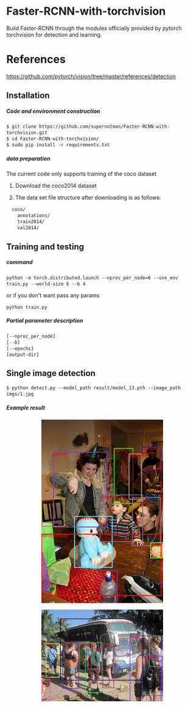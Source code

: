 # Faster-RCNN-with-torchvision
Build Faster-RCNN through the modules officially provided by pytorch torchvision for detection and learning.

# References
https://github.com/pytorch/vision/tree/master/references/detection

## Installation
##### Code and environment construction
    $ git clone https://github.com/supernotman/Faster-RCNN-with-torchvision.git
    $ cd Faster-RCNN-with-torchvision/
    $ sudo pip install -r requirements.txt

##### data preparation
The current code only supports training of the coco dataset
1. Download the coco2014 dataset

2. The data set file structure after downloading is as follows:

```Shell
  coco/
    annotations/
    train2014/
    val2014/
```

## Training and testing
##### command
```
python -m torch.distributed.launch --nproc_per_node=6 --use_env train.py --world-size 6 --b 4
```
or if you don't want pass any params
```
python train.py
```

##### Partial parameter description
```
[--nproc_per_node]     
[--b]                  
[--epochs]            
[output-dir]          
``` 

## Single image detection
```
$ python detect.py --model_path result/model_13.pth --image_path imgs/1.jpg
```

<!-- ## result

##### AP
IOU | area |  maxDets  |  value    
-|-|-|-
0.50:0.95 | all | 100 | 0.352    
0.50 | all | 100 | 0.573   
0.75 | all | 100 | 0.375   
0.50:0.95 | small | 100 | 0.207 
0.50:0.95 | medium | 100 | 0.387 
0.50:0.95 | medium | 100 | 0.448 

##### AR
IOU | area |  maxDets  |  value    
-|-|-|-
0.50:0.95 | all | 1 | 0.296  
0.50:0.95 | all | 10 | 0.474  
0.50:0.95 | all | 100 | 0.498  
0.50:0.95 | small | 100 | 0.312  
0.50:0.95 | medium | 100 | 0.538  
0.50:0.95 | medium | 100 | 0.631   -->

##### Example result
<p align="center"><img src="assets/9.jpg" width="320"\></p>
<p align="center"><img src="assets/4.jpg" width="320"\></p>